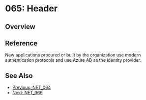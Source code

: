 ﻿# 065: Header
## Overview


## Reference
New applications procured or built by the organization use modern authentication protocols and use Azure AD as the identity provider.

## See Also
- [Previous: NET_064](NET_064.md)
- [Next: NET_066](NET_066.md)
